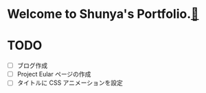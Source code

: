 # Welcome to Shunya's Portfolio.[:link:](https://shunya-fug.github.io)

# TODO

- [ ] ブログ作成
- [ ] Project Eular ページの作成
- [ ] タイトルに CSS アニメーションを設定
